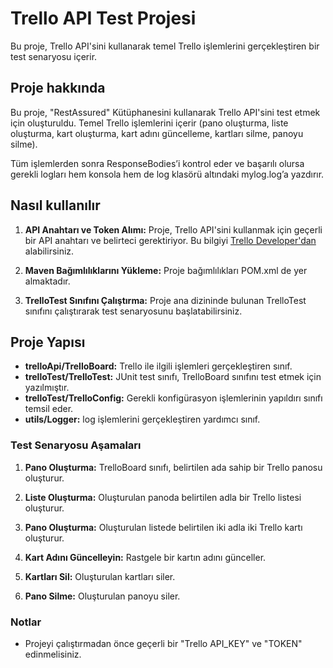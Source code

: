 # Trello API Test Projesi

Bu proje, Trello API'sini kullanarak temel Trello işlemlerini gerçekleştiren bir test senaryosu içerir.

## Proje hakkında

Bu proje, "RestAssured" Kütüphanesini kullanarak Trello API'sini test etmek için oluşturuldu. Temel Trello işlemlerini içerir (pano oluşturma, liste oluşturma, kart oluşturma, kart adını güncelleme, kartları silme, panoyu silme).

Tüm işlemlerden sonra ResponseBodies’i kontrol eder ve başarılı olursa gerekli logları hem konsola hem de log klasörü altındaki mylog.log’a yazdırır.

## Nasıl kullanılır

1. **API Anahtarı ve Token Alımı:**
   Proje, Trello API'sini kullanmak için geçerli bir API anahtarı ve belirteci gerektiriyor. Bu bilgiyi [Trello Developer'dan](https://developer.atlassian.com/cloud/trello/rest/) alabilirsiniz.

2. **Maven Bağımlılıklarını Yükleme:**
   Proje bağımlılıkları POM.xml de yer almaktadır.


3. **TrelloTest Sınıfını Çalıştırma:**
Proje ana dizininde bulunan TrelloTest sınıfını çalıştırarak test senaryosunu başlatabilirsiniz.


## Proje Yapısı
- **trelloApi/TrelloBoard:** Trello ile ilgili işlemleri gerçekleştiren sınıf.
- **trelloTest/TrelloTest:** JUnit test sınıfı, TrelloBoard sınıfını test etmek için yazılmıştır.
- **trelloTest/TrelloConfig:** Gerekli konfigürasyon işlemlerinin yapıldırı sınıfı temsil eder.
- **utils/Logger:** log işlemlerini gerçekleştiren yardımcı sınıf.

### Test Senaryosu Aşamaları
1. **Pano Oluşturma:**
TrelloBoard sınıfı, belirtilen ada sahip bir Trello panosu oluşturur.

2. **Liste Oluşturma:**
Oluşturulan panoda belirtilen adla bir Trello listesi oluşturur.

3. **Pano Oluşturma:**
Oluşturulan listede belirtilen iki adla iki Trello kartı oluşturur.

4. **Kart Adını Güncelleyin:**
Rastgele bir kartın adını günceller.

5. **Kartları Sil:**
Oluşturulan kartları siler.

6. **Pano Silme:**
Oluşturulan panoyu siler.

### Notlar
- Projeyi çalıştırmadan önce geçerli bir "Trello API_KEY" ve "TOKEN" edinmelisiniz.
